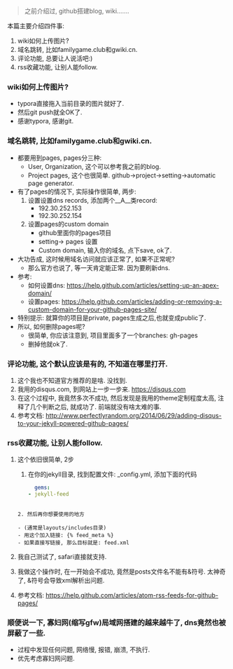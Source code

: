 > 之前介绍过, github搭建blog, wiki…….

本篇主要介绍四件事: 

1. wiki如何上传图片? 
2. 域名跳转, 比如familygame.club和gwiki.cn.
3. 评论功能, 总要让人说活吧:)
4. rss收藏功能, 让别人能follow.

### wiki如何上传图片? 

- typora直接拖入当前目录的图片就好了.
- 然后git push就全OK了.
- 感谢typora, 感谢git.

### 域名跳转, 比如familygame.club和gwiki.cn.

- 都要用到pages, pages分三种:
  - User, Organization, 这个可以参考我之前的blog.
  - Project pages, 这个也很简单. github->project->setting->automatic page generator.
- 有了pages的情况下, 实际操作很简单, 两步: 
  1. 设置设置dns records, 添加两个__A__类record:
     - 192.30.252.153
     - 192.30.252.154
  2. 设置pages的custom domain
     - github里面你的pages项目
     - setting-> pages 设置
     - Custom domain, 输入你的域名, 点下save, ok了.
- 大功告成, 这时候用域名访问就应该正常了, 如果不正常呢?
  -  那么官方也说了, 等一天肯定能正常. 因为要刷新dns.
- 参考: 
  - 如何设置dns: https://help.github.com/articles/setting-up-an-apex-domain/
  - 设置pages: https://help.github.com/articles/adding-or-removing-a-custom-domain-for-your-github-pages-site/
- 特别提示: 就算你的项目是private, pages生成之后,也就变成public了.
- 所以, 如何删除pages呢?
  - 很简单, 你应该注意到, 项目里面多了一个branches: gh-pages
  - 删掉他就ok了.

### 评论功能, 这个默认应该是有的, 不知道在哪里打开.

1. 这个我也不知道官方推荐的是啥. 没找到.
2. 我用的disqus.com, 到网站上一步一步来. https://disqus.com
3. 在这个过程中, 我竟然多次不成功, 然后发现是我用的theme定制程度太高, 注释了几个判断之后, 就成功了. 前端就没有啥太难的事.
4. 参考文档: http://www.perfectlyrandom.org/2014/06/29/adding-disqus-to-your-jekyll-powered-github-pages/

### rss收藏功能, 让别人能follow.

1. 这个依旧很简单, 2步

   1.   在你的jekyll目录, 找到配置文件: _config.yml, 添加下面的代码

        ```yaml
          gems:
        - jekyll-feed
        ```
      ```

   2. 然后再你想要使用的地方

      - (通常是layouts/includes目录)
      - 用这个加入链接: {% feed_meta %} 
      - 如果直接写链接, 那么目标就是: feed.xml
      ```

2. 我自己测试了, safari直接就支持.

3. 我做这个操作时, 在一开始会不成功, 竟然是posts文件名不能有&符号. 太神奇了, &符号会导致xml解析出问题.

4. 参考文档: https://help.github.com/articles/atom-rss-feeds-for-github-pages/

### 顺便说一下, 寡妇网(缩写gfw)局域网搭建的越来越牛了, dns竟然也被屏蔽了一些.

- 过程中发现任何问题, 网络慢, 报错, 崩溃, 不执行. 
- 优先考虑寡妇网问题.
